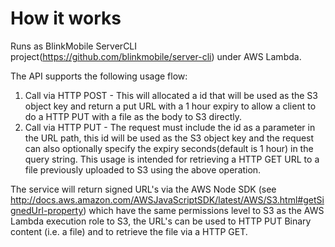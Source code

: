 # How it works

Runs as  BlinkMobile ServerCLI project(https://github.com/blinkmobile/server-cli) under AWS Lambda.

The API supports the following usage flow:
1. Call via HTTP POST - This will allocated a id that will be used as the S3 object key and return a put URL with a 1 hour expiry to allow a client to do a HTTP PUT with a file as the body to S3 directly.
1. Call via HTTP PUT - The request must include the id as a parameter in the URL path, this id will be used as the S3 object key and the request can also optionally specify the expiry seconds(default is 1 hour) in the query string. This usage is intended for retrieving a HTTP GET URL to a file previously uploaded to S3 using the above operation.

The service will return signed URL's via the AWS Node SDK (see http://docs.aws.amazon.com/AWSJavaScriptSDK/latest/AWS/S3.html#getSignedUrl-property) which have the same permissions level to S3 as the AWS Lambda execution role to S3, the URL's can be used to HTTP PUT Binary content (i.e. a file) and to retrieve the file via a HTTP GET.
